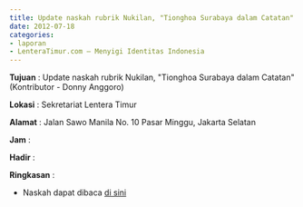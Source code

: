 ```yaml
---
title: Update naskah rubrik Nukilan, "Tionghoa Surabaya dalam Catatan" (Kontributor - Donny Anggoro)
date: 2012-07-18
categories:
- laporan
- LenteraTimur.com – Menyigi Identitas Indonesia
---
```


**Tujuan** : Update naskah rubrik Nukilan, "Tionghoa Surabaya dalam Catatan" (Kontributor - Donny Anggoro)

**Lokasi** : Sekretariat Lentera Timur 

**Alamat** : Jalan Sawo Manila No. 10 Pasar Minggu, Jakarta Selatan

**Jam** : 

**Hadir** :  


**Ringkasan** : 
* Naskah dapat dibaca [di sini](http://www.lenteratimur.com/2012/07/tionghoa-surabaya-dalam-catatan/)
